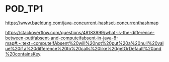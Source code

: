# POD_TP1

https://www.baeldung.com/java-concurrent-hashset-concurrenthashmap

https://stackoverflow.com/questions/48183999/what-is-the-difference-between-putifabsent-and-computeifabsent-in-java-8-map#:~:text=computeIfAbsent%20will%20not%20put%20a%20null%20value%20if,a%20difference%20to%20calls%20like%20getOrDefault%20and%20containsKey.